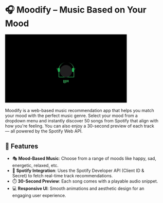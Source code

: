 # 🎧 Moodify – Music Based on Your Mood

![Music Boy Animation](https://github.com/Hirak-abc/Moodify/blob/master/new_vid.gif?raw=true)

Moodify is a web-based music recommendation app that helps you match your mood with the perfect music genre. Select your mood from a dropdown menu and instantly discover 50 songs from Spotify that align with how you're feeling. You can also enjoy a 30-second preview of each track — all powered by the Spotify Web API.

## 🌟 Features

- 🎭 **Mood-Based Music**: Choose from a range of moods like happy, sad, energetic, relaxed, etc.
- 🎵 **Spotify Integration**: Uses the Spotify Developer API (Client ID & Secret) to fetch real-time track recommendations.
- ⏱️ **30-Second Preview**: Each song comes with a playable audio snippet.
- 💻 **Responsive UI**: Smooth animations and aesthetic design for an engaging user experience.



